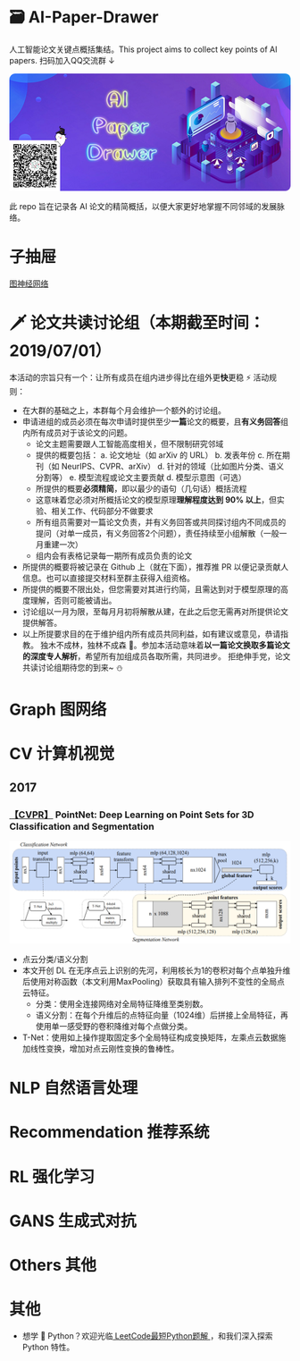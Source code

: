 # 🗃 AI-Paper-Drawer
人工智能论文关键点概括集结。This project aims to collect key points of AI papers. 扫码加入QQ交流群 ↓


![](drawer/home.png)

此 repo 旨在记录各 AI 论文的精简概括，以便大家更好地掌握不同邻域的发展脉络。

# 子抽屉
[图神经网络](图网络专区.md)

# 🗡 论文共读讨论组（本期截至时间：2019/07/01）
本活动的宗旨只有一个：让所有成员在组内进步得比在组外更**快**更稳 ⚡
活动规则：
- 在大群的基础之上，本群每个月会维护一个额外的讨论组。
- 申请进组的成员必须在每次申请时提供至少**一篇**论文的概要，且**有义务回答**组内所有成员对于该论文的问题。
  - 论文主题需要跟人工智能高度相关，但不限制研究邻域
  - 提供的概要包括：
    a. 论文地址（如 arXiv 的 URL）
    b. 发表年份
    c. 所在期刊（如 NeurIPS、CVPR、arXiv）
    d. 针对的领域（比如图片分类、语义分割等）
    e. 模型流程或论文主要贡献
    d. 模型示意图（可选）
  - 所提供的概要**必须精简**，即以最少的语句（几句话）概括流程
  - 这意味着您必须对所概括论文的模型原理**理解程度达到 90% 以上**，但实验、相关工作、代码部分不做要求
  - 所有组员需要对一篇论文负责，并有义务回答或共同探讨组内不同成员的提问（对单一成员，有义务回答2个问题），责任持续至小组解散（一般一月重建一次）
  - 组内会有表格记录每一期所有成员负责的论文
- 所提供的概要将被记录在 Github 上（就在下面），推荐推 PR 以便记录贡献人信息。也可以直接提交材料至群主获得入组资格。
- 所提供的概要不限出处，但您需要对其进行约简，且需达到对于模型原理的高度理解，否则可能被请出。
- 讨论组以一月为限，至每月月初将解散从建，在此之后您无需再对所提供论文提供解答。
- 以上所提要求目的在于维护组内所有成员共同利益，如有建议或意见，恭请指教。
独木不成林，独林不成森 🌴。参加本活动意味着**以一篇论文换取多篇论文的深度专人解析**，希望所有加组成员各取所需，共同进步。
拒绝伸手党，论文共读讨论组期待您的到来~ ⛄

# Graph 图网络

# CV 计算机视觉
## 2017
### [【CVPR】](https://arxiv.org/abs/1612.00593) PointNet: Deep Learning on Point Sets for 3D Classification and Segmentation
![](drawer/PointNet.png)
- 点云分类/语义分割
- 本文开创 DL 在无序点云上识别的先河，利用核长为1的卷积对每个点单独升维后使用对称函数（本文利用MaxPooling）获取具有输入排列不变性的全局点云特征。
  - 分类：使用全连接网络对全局特征降维至类别数。
  - 语义分割：在每个升维后的点特征向量（1024维）后拼接上全局特征，再使用单一感受野的卷积降维对每个点做分类。
- T-Net：使用如上操作提取固定多个全局特征构成变换矩阵，左乘点云数据施加线性变换，增加对点云刚性变换的鲁棒性。

# NLP 自然语言处理

# Recommendation 推荐系统

# RL 强化学习

# GANS 生成式对抗

# Others 其他

# 其他
- 想学 🐍 Python？欢迎光临[ LeetCode最短Python题解 ](https://github.com/cy69855522/Shortest-LeetCode-Python-Solutions)，和我们深入探索 Python 特性。
